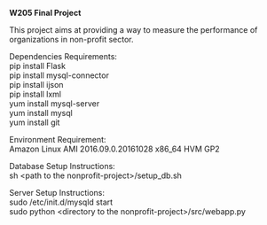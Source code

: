 **W205 Final Project**

This project aims at providing a way to measure the performance of organizations in non-profit sector.  

Dependencies Requirements:  
pip install Flask  
pip install mysql-connector  
pip install ijson  
pip install lxml  
yum install mysql-server  
yum install mysql  
yum install git  

Environment Requirement:  
Amazon Linux AMI 2016.09.0.20161028 x86_64 HVM GP2  

Database Setup Instructions:  
sh \<path to the nonprofit-project\>/setup_db.sh  

Server Setup Instructions:  
sudo /etc/init.d/mysqld start  
sudo python \<directory to the nonprofit-project\>/src/webapp.py
